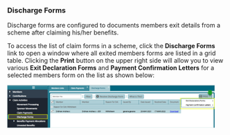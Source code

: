 ### Discharge Forms

Discharge forms are configured to documents members exit details from a scheme
after claiming his/her benefits.

To access the list of claim forms in a scheme, click the **Discharge Forms**
link to open a window where all exited members forms are listed in a grid table.
Clicking the **Print** button on the upper right side will allow you to view
various **Exit Declaration Forms** and **Payment Confirmation Letters** for a
selected members form on the list as shown below:


<img  alt="Discharge Forms" width="95%" height="auto"  class="center"  src="../media3/contri27.png"> 
